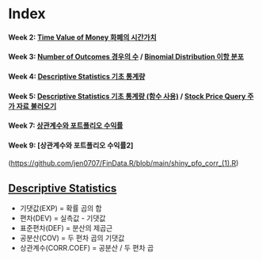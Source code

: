 Index
===============
#### Week 2: [Time Value of Money 화폐의 시간가치](https://github.com/jen0707/FinData.R/blob/main/TimeValueofMoney.R)
#### Week 3: [Number of Outcomes 경우의 수](https://github.com/jen0707/FinData.R/blob/main/Numberofoutcomes.R) / [Binomial Distribution 이항 분포](https://github.com/jen0707/FinData.R/blob/main/BinomialDistribution.R)
#### Week 4: [Descriptive Statistics 기초 통계량](https://github.com/jen0707/FinData.R/blob/main/DescriptiveStatistics.R)
#### Week 5: [Descriptive Statistics 기초 통계량 (함수 사용)](https://github.com/jen0707/FinData.R/blob/main/DesciptiveStatistics2(function).R) / [Stock Price Query 주가 자료 불러오기](https://github.com/jen0707/FinData.R/blob/main/StockPriceQuery.R)
#### Week 7: [상관계수와 포트폴리오 수익률](https://github.com/jen0707/FinData.R/blob/main/%EC%83%81%EA%B4%80%EA%B3%84%EC%88%98%EC%99%80%ED%8F%AC%ED%8A%B8%ED%8F%B4%EB%A6%AC%EC%98%A4%EC%88%98%EC%9D%B5%EB%A5%A0.R)
#### Week 9: [상관계수와 포트폴리오 수익률2]
(https://github.com/jen0707/FinData.R/blob/main/shiny_pfo_corr_(1).R)

[Descriptive Statistics](https://github.com/jen0707/FinData.R/blob/main/DescriptiveStatistics.xlsx)
----------------------
* 기댓값(EXP) = 확률 곱의 합
* 편차(DEV) = 실측값 - 기댓값
* 표준편차(DEF) = 분산의 제곱근
* 공분산(COV) = 두 편차 곱의 기댓값
* 상관계수(CORR.COEF) = 공분산 / 두 편차 곱
